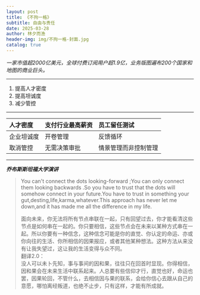 ```yaml
---
layout: post
title: 《不拘一格》
subtitle: 自由与责任
date: 2025-03-28
author: 林夕而渔
header-img: img/不拘一格-封面.jpg
catalog: true
---
```

  
*一家市值超2000亿美元，全球付费订阅用户超1.9亿，业务版图遍布200个国家和地图的商业巨头。*   
    

---

1. 提高人才密度
2. 提高坦诚度
3. 减少管控  
 
---

| 人才密度        | 支付行业最高薪资 | 员工留任测试 |
| :--------------| :----------------| :------------|
| 企业坦诚度      | 开卷管理         | 反馈循环     |
| 取消管控        | 无需决策审批     | 情景管理而非控制管理 |

---


***乔布斯斯坦福大学演讲***  

>You can't connect the dots looking-forward ;You can only connect them looking backwards .So you have to trust that the dots will somehow connect in your future.You have to trust in something your gut,desting,life,karma,whatever.This approach has never let me down,and it has made me all the difference in my life.  
>
>面向未来，你无法将所有节点串联在一起，只有回望过去，你才能看清这些节点是如何串在一起的。你只要相信，这些节点会在未来以某种方式串在一起。所以你要有一种信念，这种信念可能是你的直觉、你认定的命运、亦或你向往的生活、你所相信的因果报应，或者其他某种想法。这种方法从来没有让我失望过，这让我的生活变得与众不同。  
>翻译2.0：  
>没人可以未卜先知，事与事间的因和果，往往只在回首时显现。你得相信，因和果会在未来生活中联系起来。人总要有些信仰才行，直觉也好，命运也罢，因果轮回，不管什么，去相信因与果的联系，会给你信心去跟从自己的意愿，哪怕离经叛道，也绝不止步，只有这样，才能有所成就。





